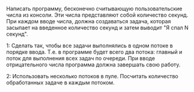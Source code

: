 Написать программу, бесконечно считывающую пользовательские числа из
консоли. Эти числа представляют собой количество секунд. При каждом вводе
числа, должна создаваться задача, которая засыпает на введенное количество
секунд и затем выводит "Я спал N секунд".

1: Сделать так, чтобы все задачи выполнялись в одном потоке в порядке ввода.
Т.е. в программе будет всего два потока: главный и поток для выполнения 
всех задач по очереди.
При вводе отрицательного числа программа должна завершать свою работу. 

2: Использовать несколько потоков в пуле. Посчитать количество 
обработанных задаче в каждым потоком.